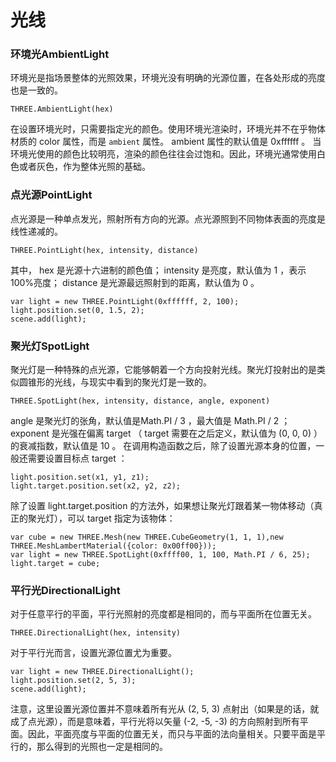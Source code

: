 光线
===
###  环境光AmbientLight
环境光是指场景整体的光照效果，环境光没有明确的光源位置，在各处形成的亮度也是一致的。

    THREE.AmbientLight(hex)
在设置环境光时，只需要指定光的颜色。使用环境光渲染时，环境光并不在乎物体材质的 color 属性，而是 `ambient` 属性。 ambient 属性的默认值是 0xffffff 。
当环境光使用的颜色比较明亮，渲染的颜色往往会过饱和。因此，环境光通常使用白色或者灰色，作为整体光照的基础。

###  点光源PointLight
点光源是一种单点发光，照射所有方向的光源。点光源照到不同物体表面的亮度是线性递减的。

    THREE.PointLight(hex, intensity, distance)
其中， hex 是光源十六进制的颜色值； intensity 是亮度，默认值为 1 ，表示 100%亮度； distance 是光源最远照射到的距离，默认值为 0 。

    var light = new THREE.PointLight(0xffffff, 2, 100);
    light.position.set(0, 1.5, 2);
    scene.add(light);

###  聚光灯SpotLight
聚光灯是一种特殊的点光源，它能够朝着一个方向投射光线。聚光灯投射出的是类似圆锥形的光线，与现实中看到的聚光灯是一致的。

    THREE.SpotLight(hex, intensity, distance, angle, exponent)
 angle 是聚光灯的张角，默认值是Math.PI / 3 ，最大值是 Math.PI / 2 ； exponent 是光强在偏离 target （ target 需要在之后定义，默认值为 (0, 0, 0) ）的衰减指数，默认值是 10 。
在调用构造函数之后，除了设置光源本身的位置，一般还需要设置目标点 target ：

    light.position.set(x1, y1, z1);
    light.target.position.set(x2, y2, z2);
除了设置 light.target.position 的方法外，如果想让聚光灯跟着某一物体移动（真正的聚光灯），可以 target 指定为该物体：

    var cube = new THREE.Mesh(new THREE.CubeGeometry(1, 1, 1),new THREE.MeshLambertMaterial({color: 0x00ff00}));
    var light = new THREE.SpotLight(0xffff00, 1, 100, Math.PI / 6, 25);
    light.target = cube;


###  平行光DirectionalLight
对于任意平行的平面，平行光照射的亮度都是相同的，而与平面所在位置无关。

    THREE.DirectionalLight(hex, intensity)
对于平行光而言，设置光源位置尤为重要。

    var light = new THREE.DirectionalLight();
    light.position.set(2, 5, 3);
    scene.add(light);
注意，这里设置光源位置并不意味着所有光从 (2, 5, 3) 点射出（如果是的话，就成了点光源），而是意味着，平行光将以矢量 (-2, -5, -3) 的方向照射到所有平面。因此，平面亮度与平面的位置无关，而只与平面的法向量相关。只要平面是平行的，那么得到的光照也一定是相同的。



